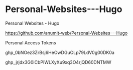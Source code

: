 # Personal-Websites---Hugo
Personal Websites - Hugo


https://github.com/anumit-web/Personal-Websites---Hugo

Personal Access Tokens

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

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
